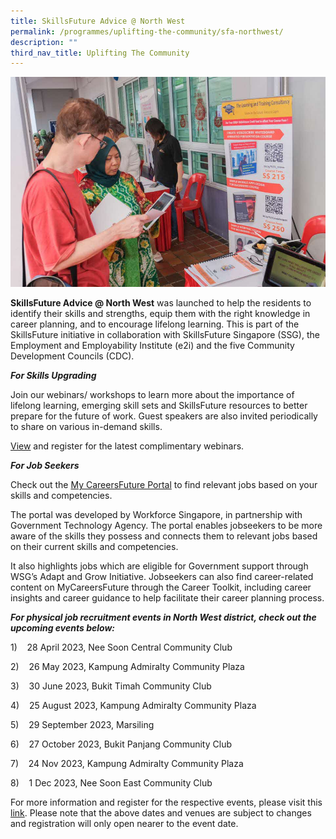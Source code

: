 ```yaml
---
title: SkillsFuture Advice @ North West
permalink: /programmes/uplifting-the-community/sfa-northwest/
description: ""
third_nav_title: Uplifting The Community
---
```

![](/images/Programmes/Uplifting%20The%20Community/82336782_2967592686598499_8963898592758595584_n.jpg)

**SkillsFuture Advice @ North West** was launched to help the residents to identify their skills and strengths, equip them with the right knowledge in career planning, and to encourage lifelong learning. This is part of the SkillsFuture initiative in collaboration with SkillsFuture Singapore (SSG), the Employment and Employability Institute (e2i) and the five Community Development Councils (CDC).

***For Skills Upgrading***        

Join our webinars/ workshops to learn more about the importance of lifelong learning, emerging skill sets and SkillsFuture resources to better prepare for the future of work. Guest speakers are also invited periodically to share on various in-demand skills.

[View](go.gov.sg/sfanorthwest) and register for the latest complimentary webinars.

***For Job Seekers*** 
 
Check out the&nbsp;[My CareersFuture Portal](https://www.mycareersfuture.gov.sg/)&nbsp;to find relevant jobs based on your skills and competencies.

The portal was developed by Workforce Singapore, in partnership with Government Technology Agency. The portal enables jobseekers to be more aware of the skills they possess and connects them to relevant jobs based on their current skills and competencies.

It also highlights jobs which are eligible for Government support through WSG’s Adapt and Grow Initiative. Jobseekers can also find career-related content on MyCareersFuture through the Career Toolkit, including career insights and career guidance to help facilitate their career planning process.

***For physical job recruitment events in North West district, check out the upcoming events below:***

1)&nbsp;&nbsp;&nbsp; 28 April 2023, Nee Soon Central Community Club

2)&nbsp;&nbsp;&nbsp; 26 May 2023, Kampung Admiralty Community Plaza

3)&nbsp;&nbsp;&nbsp; 30 June 2023, Bukit Timah Community Club

4)&nbsp;&nbsp;&nbsp; 25 August 2023, Kampung Admiralty Community Plaza

5)&nbsp;&nbsp;&nbsp; 29 September 2023, Marsiling

6)&nbsp;&nbsp;&nbsp; 27 October 2023, Bukit Panjang Community Club

7)&nbsp;&nbsp;&nbsp; 24 Nov 2023, Kampung Admiralty Community Plaza

8)&nbsp;&nbsp;&nbsp; 1 Dec 2023, Nee Soon East Community Club

For more information and register for the respective events, please visit this [link](https://e2i.com.sg/events/). Please note that the above dates and venues are subject to changes and registration will only open nearer to the event date.